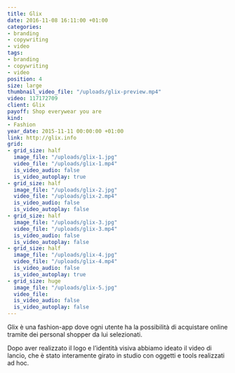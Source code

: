 ```yaml
---
title: Glix
date: 2016-11-08 16:11:00 +01:00
categories:
- branding
- copywriting
- video
tags:
- branding
- copywriting
- video
position: 4
size: large
thumbnail_video_file: "/uploads/glix-preview.mp4"
video: 117172709
client: Glix
payoff: Shop everywear you are
kind:
- Fashion
year_date: 2015-11-11 00:00:00 +01:00
link: http://glix.info
grid:
- grid_size: half
  image_file: "/uploads/glix-1.jpg"
  video_file: "/uploads/glix-1.mp4"
  is_video_audio: false
  is_video_autoplay: true
- grid_size: half
  image_file: "/uploads/glix-2.jpg"
  video_file: "/uploads/glix-2.mp4"
  is_video_audio: false
  is_video_autoplay: false
- grid_size: half
  image_file: "/uploads/glix-3.jpg"
  video_file: "/uploads/glix-3.mp4"
  is_video_audio: false
  is_video_autoplay: false
- grid_size: half
  image_file: "/uploads/glix-4.jpg"
  video_file: "/uploads/glix-4.mp4"
  is_video_audio: false
  is_video_autoplay: true
- grid_size: huge
  image_file: "/uploads/glix-5.jpg"
  video_file: 
  is_video_audio: false
  is_video_autoplay: false
---
```


Glix è una fashion-app dove ogni utente ha la possibilità di acquistare online tramite dei personal shopper da lui selezionati.

Dopo aver realizzato il logo e l’identità visiva abbiamo ideato il video di lancio, che è stato interamente girato in studio con oggetti e tools realizzati ad hoc.
